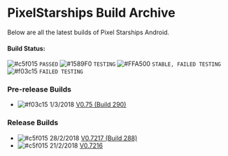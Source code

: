 # PixelStarships Build Archive

Below are all the latest builds of Pixel Starships Android.

#### Build Status:
![#c5f015](https://placehold.it/15/c5f015/000000?text=+) `PASSED`
![#1589F0](https://placehold.it/15/1589F0/000000?text=+) `TESTING`
![#FFA500](https://placehold.it/15/FFA500/000000?text=+) `STABLE, FAILED TESTING`
![#f03c15](https://placehold.it/15/f03c15/000000?text=+) `FAILED TESTING`

### Pre-release Builds
- ![#f03c15](https://placehold.it/15/f03c15/000000?text=+) 1/3/2018 [V0.75 (Build 290)](https://github.com/savysoda/PSAndroidBuildArchive/releases/download/0.75/PSAndroidProd-0_75_290.apk)

### Release Builds
- ![#c5f015](https://placehold.it/15/c5f015/000000?text=+) 28/2/2018 [V0.7217 (Build 288)](https://github.com/savysoda/PSAndroidBuildArchive/releases/download/0.7217/PSAndroidProd-0_7217_288.apk)
- ![#c5f015](https://placehold.it/15/c5f015/000000?text=+) 21/2/2018 [V0.7216](https://github.com/savysoda/PSAndroidBuildArchive/releases/download/0.7216/PSAndroidProd-0_7216.apk)
